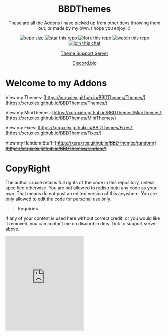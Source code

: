 <div align="center">
  
<h1>BBDThemes</h1>

<!-- {% capture string_with_newlines %} -->

These are all the Addons i have picked up from other devs throwing them out, or made by my own.
I hope you enjoy! :)

<!-- {% endcapture %} -->
<!-- {{ string_with_newlines | newline_to_br }} -->

<a href="https://img.shields.io/github/repo-size/xcruxiex/BBDThemes?color=7289da&label=Repo%20Size"><img src="https://img.shields.io/github/repo-size/xcruxiex/BBDThemes?color=7289da&label=Repo%20Size" alt="repo size"></a>
<a href="https://github.com/xcruxiex/BBDThemes"><img src="https://img.shields.io/github/stars/xcruxiex/BBDThemes?color=%237489d1&label=Stars" alt="star this repo"></a>
<a href="https://github.com/xcruxiex/BBDThemes/fork"><img src="https://img.shields.io/github/forks/xcruxiex/BBDThemes?color=%237186ce&label=Forks" alt="fork this repo"></a>
<a href="https://github.com/xcruxiex/BBDThemes/watchers"><img src="https://img.shields.io/github/watchers/xcruxiex/BBDThemes?color=7488cd&label=Watchers" alt="watch this repo"></a>
<a href="http://discord/com/invite/Tzm2paq"><img src="https://img.shields.io/discord/727643522081226752?color=738ad6&label=Discord%20Server&logo=Discord" alt="join this chat"></a>

<!-- {% capture string_with_newlines %} -->

<a href="https://discord.com/invite/Tzm2paq">Theme Support Server</a>

<a href="https://discord.bio/p/cruxiex">Discord.bio</a>

<!-- {% endcapture %} -->
<!-- {{ string_with_newlines | newline_to_br }} -->

</div>

# Welcome to my Addons 
View my Themes: [https://xcruxiex.github.io/BBDThemes/Themes/](https://xcruxiex.github.io/BBDThemes/Themes/)

View my MiniThemes: [https://xcruxiex.github.io/BBDThemes/MiniThemes/](https://xcruxiex.github.io/BBDThemes/MiniThemes/)

View my Fixes: [https://xcruxiex.github.io/BBDThemes/Fixes/](https://xcruxiex.github.io/BBDThemes/Fixes/)

~~View my Random Stuff: [https://xcruxiex.github.io/BBDThemes/random/](https://xcruxiex.github.io/BBDThemes/random/)~~

# CopyRight 
The author cruxie retains full rights of the code in this repository, unless specified otherwise.
You are not allowed to redistribute any code as your own. That means do not post an edited version of this anywhere.
You are only allowed to edit the code for personal use only.

> **Enquiries**

If any of your content is used here without correct credit, or you would like it removed, you can contact me on discord in dms. Link to support server above.


<iframe src="https://canary.discordapp.com/widget?id=727643522081226752&theme=dark" width="250" height="300" allowtransparency="true" frameborder="0"></iframe>
